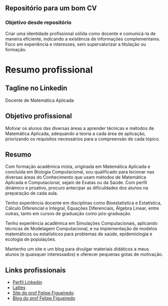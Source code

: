 ## Repositório para um bom CV

### Objetivo desde repositório

Criar uma identidade profissional sólida como docente e comunicá-la de maneira eficiente, indicando a existência de informações complementares. Foco em experiência e interesses, sem supervalorizar a titulação ou formação.

# Resumo profissional

## Tagline no Linkedin
Docente de Matemática Aplicada

## Objetivo profissional
Motivar os alunos das diversas áreas a aprender técnicas e métodos de Matemática Aplicada, adequando a teoria a cada área de aplicação, priorizando os requisitos necessários para a compreensão de cada tópico.

## Resumo
Com formação acadêmica mista, originada em Matemática Aplicada e concluída em Biologia Computacional, sou qualificado para lecionar nas diversas áreas do Conhecimento que usam métodos de Matemática Aplicada e Computacional, sejam de Exatas ou da Saúde. Com perfil dinâmico e proativo, procuro antecipar as dificuldades dos alunos na preparação de cada aula.

Tenho experiência docente em disciplinas como Bioestatística e Estatística, Cálculo Diferencial e Integral, Equações Diferenciais, Álgebra Linear, entre outras, tanto em cursos de graduação como pós-graduação.

Tenho experiência acadêmica em Simulações Computacionais, aplicando técnicas de Modelagem Computacional, e na implementação de modelos matemáticos ou estatísticos para problemas de saúde, epidemiologia e ecologia de populações.

Mantenho um site e um blog para divulgar materiais didáticos a meus alunos (e quaisquer interessados) e oferecer pequenas gotas de motivação.

## Links profissionais
* [Perfil Linkedin](https://www.linkedin.com/pub/felipe-figueiredo/13/896/979)
* [Lattes](http://lattes.cnpq.br/1771110726925698)
* [Site do prof Felipe Figueiredo](https://sites.google.com/site/proffelipefigueiredo/)
* [Blog do prof Felipe Figueiredo](http://proffelipefigueiredo.blogspot.com/)
